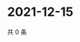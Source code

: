 # 2021-12-15

共 0 条

<!-- BEGIN WEIBO -->
<!-- 最后更新时间 Wed Dec 15 2021 18:09:56 GMT+0800 (China Standard Time) -->

<!-- END WEIBO -->
